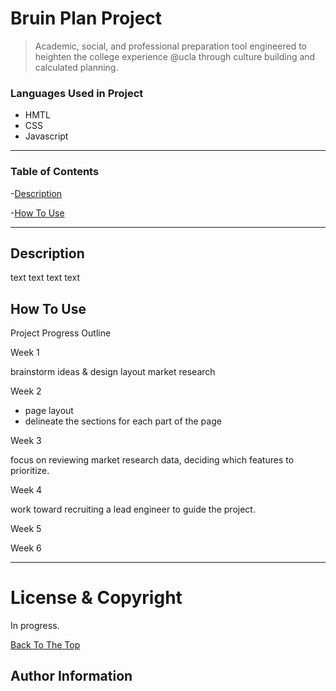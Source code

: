 # Bruin Plan Project

> Academic, social, and professional preparation tool engineered to heighten the college experience @ucla through culture building and calculated planning.


### Languages Used in Project
- HMTL
- CSS
- Javascript

---





### Table of Contents

-[Description](#description)

-[How To Use](#how-to-use)




---

## Description
text text text text 


## How To Use



Project Progress Outline 

Week 1 

brainstorm ideas & design layout
market research 


Week 2 

- page layout
- delineate the sections for each part of the page


Week 3 

focus on reviewing market research data, deciding which features to prioritize.

Week 4

work toward recruiting a lead engineer to guide the project. 

Week 5



Week 6 




---

# License & Copyright
In progress. 

[Back To The Top](#bruin-plan-project)


## Author Information

